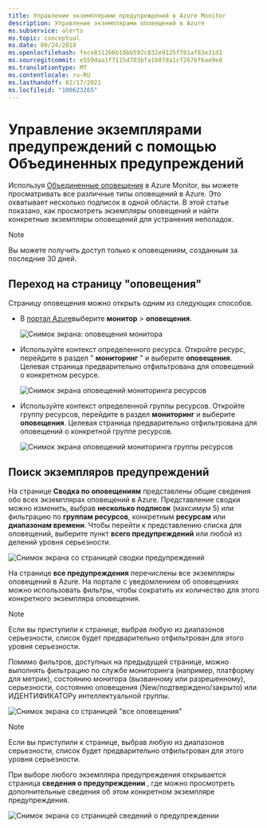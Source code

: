 ```yaml
---
title: Управление экземплярами предупреждений в Azure Monitor
description: Управление экземплярами оповещений в Azure
ms.subservice: alerts
ms.topic: conceptual
ms.date: 09/24/2018
ms.openlocfilehash: fece831266b19bb592c032e9125f781af83e31d1
ms.sourcegitcommit: e559daa1f7115d703bfa1b87da1cf267bf6ae9e8
ms.translationtype: MT
ms.contentlocale: ru-RU
ms.lasthandoff: 02/17/2021
ms.locfileid: "100623265"
---
```

# <a name="manage-alert-instances-with-unified-alerts"></a>Управление экземплярами предупреждений с помощью Объединенных предупреждений

Используя [Объединенные оповещения](../platform/alerts-overview.md) в Azure Monitor, вы можете просматривать все различные типы оповещений в Azure. Это охватывает несколько подписок в одной области. В этой статье показано, как просмотреть экземпляры оповещений и найти конкретные экземпляры оповещений для устранения неполадок.

> [!NOTE]
> Вы можете получить доступ только к оповещениям, созданным за последние 30 дней.

## <a name="go-to-the-alerts-page"></a>Переход на страницу "оповещения"

Страницу оповещения можно открыть одним из следующих способов.

- В [портал Azure](https://portal.azure.com/)выберите **монитор**  >  **оповещения**.  

     ![Снимок экрана: оповещения монитора](media/alerts-managing-alert-instances/monitoring-alerts-managing-alert-instances-toc.jpg)
  
- Используйте контекст определенного ресурса. Откройте ресурс, перейдите в раздел " **мониторинг** " и выберите **оповещения**. Целевая страница предварительно отфильтрована для оповещений о конкретном ресурсе.

     ![Снимок экрана оповещений мониторинга ресурсов](media/alerts-managing-alert-instances/alert-resource.JPG)

- Используйте контекст определенной группы ресурсов. Откройте группу ресурсов, перейдите в раздел **мониторинг** и выберите **оповещения**. Целевая страница предварительно отфильтрована для оповещений о конкретной группе ресурсов.    

     ![Снимок экрана оповещений мониторинга группы ресурсов](media/alerts-managing-alert-instances/alert-rg.JPG)

## <a name="find-alert-instances"></a>Поиск экземпляров предупреждений

На странице **Сводка по оповещениям** представлены общие сведения обо всех экземплярах оповещений в Azure. Представление сводки можно изменить, выбрав **несколько подписок** (максимум 5) или фильтрацию по **группам ресурсов**, конкретным **ресурсам** или **диапазонам времени**. Чтобы перейти к представлению списка для оповещений, выберите пункт **всего предупреждений** или любой из делений уровня серьезности.     

![Снимок экрана со страницей сводки предупреждений](media/alerts-managing-alert-instances/alerts-summary.jpg)
 
На странице **все предупреждения** перечислены все экземпляры оповещений в Azure. На портале с уведомлением об оповещениях можно использовать фильтры, чтобы сократить их количество для этого конкретного экземпляра оповещения.

> [!NOTE]
> Если вы приступили к странице, выбрав любую из диапазонов серьезности, список будет предварительно отфильтрован для этого уровня серьезности.

Помимо фильтров, доступных на предыдущей странице, можно выполнять фильтрацию по службе мониторинга (например, платформу для метрик), состоянию монитора (вызванному или разрешенному), серьезности, состоянию оповещения (New/подтверждено/закрыто) или ИДЕНТИФИКАТОРу интеллектуальной группы.

![Снимок экрана со страницей "все оповещения"](media/alerts-managing-alert-instances/all-alerts.jpg)

> [!NOTE]
> Если вы приступили к странице, выбрав любую из диапазонов серьезности, список будет предварительно отфильтрован для этого уровня серьезности.

При выборе любого экземпляра предупреждения открывается страница **сведения о предупреждении** , где можно просмотреть дополнительные сведения об этом конкретном экземпляре предупреждения.   

![Снимок экрана со страницей сведений о предупреждении](media/alerts-managing-alert-instances/alert-details.jpg)